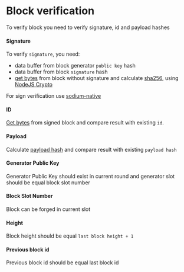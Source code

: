 # Block verification

To verify block you need to verify signature, id and payload hashes

#### Signature

To verify `signature`, you need:
 * data buffer from block generator `public key` hash
 * data buffer from block `signature` hash
 * [get bytes](bytes.md) from block without signature and calculate [sha256](https://en.wikipedia.org/wiki/SHA-2), 
 using [NodeJS Crypto](https://nodejs.org/api/crypto.html)
 
For sign verification use [sodium-native](https://www.npmjs.com/package/sodium-native)

#### ID

[Get bytes](bytes.md) from signed block and compare result with existing `id`.

#### Payload

Calculate [payload hash](payload_hash.md) and compare result with existing `payload hash`

#### Generator Public Key

Generator Public Key should exist in current round and generator slot should be equal block slot number

#### Block Slot Number

Block can be forged in current slot

#### Height

Block height should be equal `last block height + 1`

#### Previous block id 

Previous block id should be equal last block id
